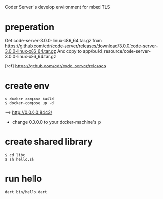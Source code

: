 Coder Server 's develop environment  for mbed TLS 


# preperation

Get code-server-3.0.0-linux-x86_64.tar.gz from https://github.com/cdr/code-server/releases/download/3.0.0/code-server-3.0.0-linux-x86_64.tar.gz  And copy to app/build_resource/code-server-3.0.0-linux-x86_64.tar.gz


[ref]
https://github.com/cdr/code-server/releases


# create env

```
$ docker-compose build
$ docker-compose up -d
```

--> http://0.0.0.0:8443/ 

* change 0.0.0.0 to your docker-machine's ip


# create shared library

```
$ cd libc
$ sh hello.sh
```

# run hello

```
dart bin/hello.dart
```
